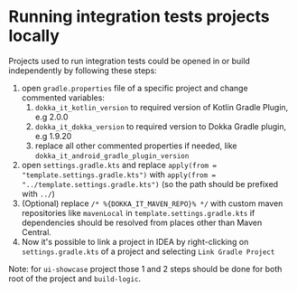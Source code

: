 # Running integration tests projects locally

Projects used to run integration tests could be opened in or build independently by following these steps:

1. open `gradle.properties` file of a specific project and change commented variables:
    1. `dokka_it_kotlin_version` to required version of Kotlin Gradle Plugin, e.g 2.0.0
    2. `dokka_it_dokka_version` to required version to Dokka Gradle plugin, e.g 1.9.20
    3. replace all other commented properties if needed, like `dokka_it_android_gradle_plugin_version`
2. open `settings.gradle.kts` and replace `apply(from = "template.settings.gradle.kts")` with
   `apply(from = "../template.settings.gradle.kts")` (so the path should be prefixed with `../`)
3. (Optional) replace `/* %{DOKKA_IT_MAVEN_REPO}% */` with custom maven repositories like `mavenLocal` in
   `template.settings.gradle.kts` if dependencies should be resolved from places other than Maven Central.
4. Now it's possible to link a project in IDEA by right-clicking on `settings.gradle.kts` of a project and selecting
   `Link Gradle Project`

Note: for `ui-showcase` project those 1 and 2 steps should be done for both root of the project and `build-logic`.
